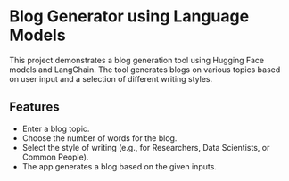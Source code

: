 # Blog Generator using Language Models

This project demonstrates a blog generation tool using Hugging Face models and LangChain. The tool generates blogs on various topics based on user input and a selection of different writing styles.

## Features

- Enter a blog topic.
- Choose the number of words for the blog.
- Select the style of writing (e.g., for Researchers, Data Scientists, or Common People).
- The app generates a blog based on the given inputs.


